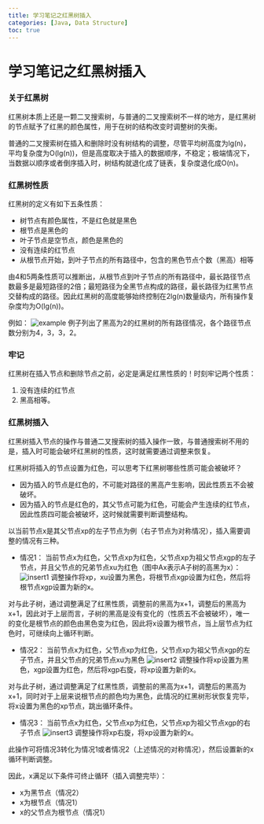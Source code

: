 ```yaml
---
title: 学习笔记之红黑树插入
categories: [Java, Data Structure]
toc: true 
---
```

# 学习笔记之红黑树插入

### 关于红黑树
红黑树本质上还是一颗二叉搜索树，与普通的二叉搜索树不一样的地方，是红黑树的节点赋予了红黑的颜色属性，用于在树的结构改变时调整树的失衡。

普通的二叉搜索树在插入和删除时没有树结构的调整，尽管平均树高度为lg(n)，平均复杂度为O(lg(n))，但是高度取决于插入的数据顺序，不稳定；极端情况下，当数据以顺序或者倒序插入时，树结构就退化成了链表，复杂度退化成O(n)。

### 红黑树性质
红黑树的定义有如下五条性质：

* 树节点有颜色属性，不是红色就是黑色
* 根节点是黑色的
* 叶子节点是空节点，颜色是黑色的
* 没有连续的红节点
* 从根节点开始，到叶子节点的所有路径中，包含的黑色节点个数（黑高）相等

由4和5两条性质可以推断出，从根节点到叶子节点的所有路径中，最长路径节点数最多是最短路径的2倍；最短路径为全黑节点构成的路径，最长路径为红黑节点交替构成的路径。因此红黑树的高度能够始终控制在2lg(n)数量级内，所有操作复杂度均为O(lg(n))。

例如：
![example](./pic/rbtree/p1.png)
例子列出了黑高为2的红黑树的所有路径情况，各个路径节点数分别为4，3，3，2。

### 牢记
红黑树在插入节点和删除节点之前，必定是满足红黑性质的！时刻牢记两个性质：

1. 没有连续的红节点
2. 黑高相等。

### 红黑树插入
红黑树插入节点的操作与普通二叉搜索树的插入操作一致，与普通搜索树不用的是，插入时可能会破坏红黑树的性质，这时就需要通过调整来恢复。

红黑树将插入的节点设置为红色，可以思考下红黑树哪些性质可能会被破坏？

*  因为插入的节点是红色的，不可能对路径的黑高产生影响，因此性质五不会被破坏。
*  因为插入的节点是红色的，其父节点可能为红色，可能会产生连续的红节点，因此性质四可能会被破坏，这时候就需要判断调整结构。

以当前节点x是其父节点xp的左子节点为例（右子节点为对称情况），插入需要调整的情况有三种。

* 情况1： 当前节点x为红色，父节点xp为红色，父节点xp为祖父节点xgp的左子节点，并且父节点的兄弟节点xu为红色（图中Ax表示A子树的高黑为x）：
![insert1](./pic/rbtree/insert1.png)
调整操作将xp，xu设置为黑色，将根节点xgp设置为红色，然后将根节点xgp设置为新的x。

对与此子树，通过调整满足了红黑性质，调整前的黑高为x+1，调整后的黑高为x+1，因此对于上层而言，子树的黑高是没有变化的（性质五不会被破坏），唯一的变化是根节点的颜色由黑色变为红色，因此将x设置为根节点，当上层节点为红色时，可继续向上循环判断。

* 情况2： 当前节点x为红色，父节点xp为红色，父节点xp为祖父节点xgp的左子节点，并且父节点的兄弟节点xu为黑色
![insert2](./pic/rbtree/insert2.png)
调整操作将xp设置为黑色，xgp设置为红色，然后将xgp右旋，将xp设置为新的x。

对与此子树，通过调整满足了红黑性质，调整前的黑高为x+1，调整后的黑高为x+1，同时对于上层来说根节点的颜色均为黑色，此情况的红黑树形状恢复完毕，将x设置为黑色的xp节点，跳出循环条件。

* 情况3： 当前节点x为红色，父节点xp为红色，父节点xp为祖父节点xgp的右子节点
![insert3](./pic/rbtree/insert3.png)
调整操作将xp右旋，将xp设置为新的x。

此操作可将情况3转化为情况1或者情况2（上述情况的对称情况），然后设置新的x循环判断调整。

因此，x满足以下条件可终止循环（插入调整完毕）：

* x为黑节点（情况2）
* x为根节点（情况1）
* x的父节点为根节点（情况1）
